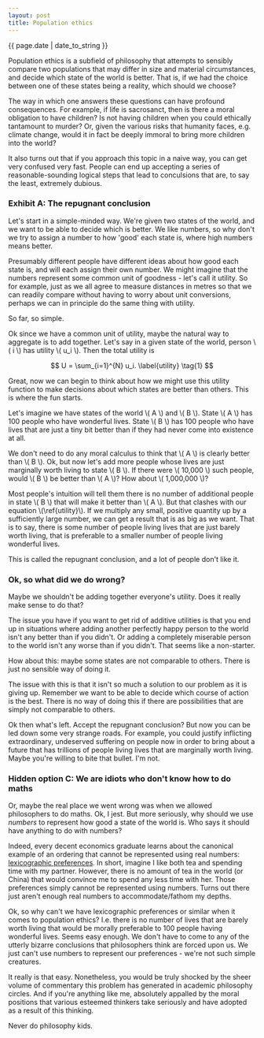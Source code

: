 ```yaml
---
layout: post
title: Population ethics
---
```


<p>{{ page.date | date_to_string }}</p>

Population ethics is a subfield of philosophy that attempts to sensibly compare two populations that may differ in size and material circumstances, and decide which state of the world is better. That is, if we had the choice between one of these states being a reality, which should we choose?

The way in which one answers these questions can have profound consequences. For example, if life is sacrosanct, then is there a moral obligation to have children? Is not having children when you could ethically tantamount to murder? Or, given the various risks that humanity faces, e.g. climate change, would it in fact be deeply immoral to bring more children into the world? 

It also turns out that if you approach this topic in a naive way, you can get very confused very fast. People can end up accepting a series of reasonable-sounding logical steps that lead to conculsions that are, to say the least, extremely dubious. 

<h3> Exhibit A: The repugnant conclusion </h3>

Let's start in a simple-minded way. We're given two states of the world, and we want to be able to decide which is better. We like numbers, so why don't we try to assign a number to how 'good' each state is, where high numbers means better. 

Presumably different people have different ideas about how good each state is, and will each assign their own number. We might imagine that the numbers represent some common unit of goodness - let's call it utility. So for example, just as we all agree to measure distances in metres so that we can readily compare without having to worry about unit conversions, perhaps we can in principle do the same thing with utility.

So far, so simple. 

Ok since we have a common unit of utility, maybe the natural way to aggregate is to add together. Let's say in a given state of the world, person \\( i \\) has utility \\( u_i \\). Then the total utility is

$$ U = \sum_{i=1}^{N} u_i. \label{utility} \tag{1} $$

Great, now we can begin to think about how we might use this utility function to make decisions about which states are better than others. This is where the fun starts.

Let's imagine we have states of the world \\( A \\) and \\( B \\). State \\( A \\) has 100 people who have wonderful lives. State \\( B \\) has 100 people who have lives that are just a tiny bit better than if they had never come into existence at all.

We don't need to do any moral calculus to think that \\( A \\) is clearly better than \\( B \\).
Ok, but now let's add more people whose lives are just marginally worth living to state \\( B \\). If there were \\( 10,000 \\) such people, would \\( B \\) be better than \\( A \\)? How about \\( 1,000,000 \\)?

Most people's intuition will tell them there is no number of additional people in state \\( B \\) that will make it better than \\( A \\). But that clashes with our equation \\(\ref{utility}\\). If we multiply any small, positive quantity up by a sufficiently large number, we can get a result that is as big as we want. That is to say, there is some number of people living lives that are just barely worth living, that is preferable to a smaller number of people living wonderful lives.

This is called the repugnant conclusion, and a lot of people don't like it.


<h3> Ok, so what did we do wrong? </h3>

Maybe we shouldn't be adding together everyone's utility. Does it really make sense to do that?

The issue you have if you want to get rid of additive utilities is that you end up in situations where adding another perfectly happy person to the world isn't any better than if you didn't. Or adding a completely miserable person to the world isn't any worse than if you didn't. That seems like a non-starter.

How about this: maybe some states are not comparable to others. There is just no sensible way of doing it.

The issue with this is that it isn't so much a solution to our problem as it is giving up. Remember we want to be able to decide which course of action is the best. There is no way of doing this if there are possibilities that are simply not comparable to others.

Ok then what's left. Accept the repugnant conclusion? But now you can be led down some very strange roads. For example, you could justify inflicting extraordinary, undeserved suffering on people now in order to bring about a future that has trillions of people living lives that are marginally worth living. Maybe you're willing to bite that bullet. I'm not.


<h3> Hidden option C: We are idiots who don't know how to do maths </h3>

Or, maybe the real place we went wrong was when we allowed philosophers to do maths. Ok, I jest. But more seriously, why should we use <i>numbers</i> to represent how good a state of the world is. Who says it should have anything to do with numbers?

Indeed, every decent economics graduate learns about the canonical example of an ordering that cannot be represented using real numbers: <a href="https://en.wikipedia.org/wiki/Lexicographic_preferences" target="_blank">lexicographic preferences</a>. In short, imagine I like both tea and spending time with my partner. However, there is no amount of tea in the world (or China) that would convince me to spend any less time with her. Those preferences simply cannot be represented using numbers. Turns out there just aren't enough real numbers to accommodate/fathom my depths.

Ok, so why can't we have lexicographic preferences or similar when it comes to population ethics? I.e. there is no number of lives that are barely worth living that would be morally preferable to 100 people having wonderful lives. Seems easy enough. We don't have to come to any of the utterly bizarre conclusions that philosophers think are forced upon us. We just can't use numbers to represent our preferences - we're not such simple creatures.

It really is that easy. Nonetheless, you would be truly shocked by the sheer volume of commentary this problem has generated in academic philosophy circles. And if you're anything like me, absolutely appalled by the moral positions that various esteemed thinkers take seriously and have adopted as a result of this thinking.

Never do philosophy kids.